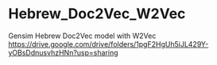 # Hebrew_Doc2Vec_W2Vec
Gensim Hebrew Doc2Vec model with W2Vec 
https://drive.google.com/drive/folders/1pgF2HgUh5iJL429Y-yOBsDdnusvhzHNn?usp=sharing
